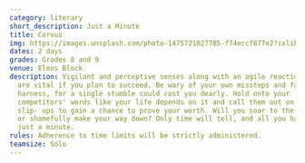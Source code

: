 ```yaml
---
category: literary
short_description: Just a Minute
title: Corvus
img: https://images.unsplash.com/photo-1475721027785-f74eccf877e2?ixlib=rb-4.0.3&ixid=M3wxMjA3fDB8MHxzZWFyY2h8Mnx8c3BlYWtpbmd8ZW58MHx8MHx8fDA%3D&auto=format&fit=crop&w=900&q=60
dates: 2 days
grades: Grades 8 and 9
venue: Eleos Block
description: Vigilant and perceptive senses along with an agile reaction time
  are vital if you plan to succeed. Be wary of your own missteps and fasten your
  harness, for a single stumble could cost you dearly. Hold onto your
  competitors' words like your life depends on it and call them out on their
  slip- ups to gain a chance to prove your worth. Will you soar to the summits,
  or shamefully make your way down? Only time will tell, and all you have is
  just a minute.
rules: Adherence to time limits will be strictly administered.
teamsize: Solo
---
```

